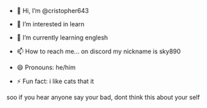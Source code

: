 - 👋 Hi, I’m @cristopher643
- 👀 I’m interested in learn
- 🌱 I’m currently learning englesh

- 📫 How to reach me... on discord my nickname is sky890
- 😄 Pronouns: he/him
- ⚡ Fun fact: i like cats that it

soo if you hear anyone say your bad, dont think this about your self
